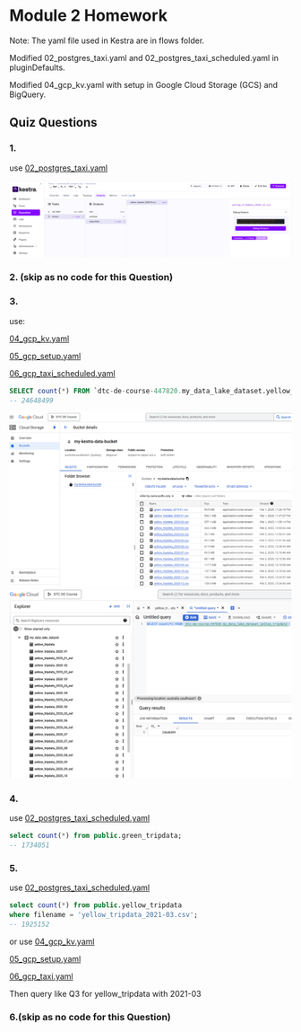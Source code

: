 # Module 2 Homework

Note: The yaml file used in Kestra are in flows folder.

Modified 02_postgres_taxi.yaml and 02_postgres_taxi_scheduled.yaml in pluginDefaults.

Modified 04_gcp_kv.yaml with setup in Google Cloud Storage (GCS) and BigQuery.


## Quiz Questions

### 1.

use [02_postgres_taxi.yaml](https://github.com/chenjing2025/de-zcamp/blob/main/02-workflow-orchestration/flows/02_postgres_taxi.yaml)


<img src="images/hw2_Q1.png" width="1000">

### 2. (skip as no code for this Question)



### 3.

use: 

[04_gcp_kv.yaml](https://github.com/DataTalksClub/data-engineering-zoomcamp/blob/main/02-workflow-orchestration/flows/04_gcp_kv.yaml)

[05_gcp_setup.yaml](https://github.com/DataTalksClub/data-engineering-zoomcamp/blob/main/02-workflow-orchestration/flows/05_gcp_setup.yaml)

[06_gcp_taxi_scheduled.yaml](https://github.com/DataTalksClub/data-engineering-zoomcamp/blob/main/02-workflow-orchestration/flows/06_gcp_taxi_scheduled.yaml)

```sql
SELECT count(*) FROM `dtc-de-course-447820.my_data_lake_dataset.yellow_tripdata`;
-- 24648499
```

<img src="images/hw2_Q3_bucket.png" width="600">

<img src="images/hw2_Q3_BigQuery.png" width="600">


### 4.

use [02_postgres_taxi_scheduled.yaml](https://github.com/chenjing2025/de-zcamp/blob/main/02-workflow-orchestration/flows/02_postgres_taxi_scheduled.yaml)

```sql
select count(*) from public.green_tripdata;
-- 1734051
```

### 5.

use [02_postgres_taxi_scheduled.yaml](https://github.com/chenjing2025/de-zcamp/blob/main/02-workflow-orchestration/flows/02_postgres_taxi_scheduled.yaml)

```sql
select count(*) from public.yellow_tripdata
where filename = 'yellow_tripdata_2021-03.csv';
-- 1925152
```

or use 
[04_gcp_kv.yaml](https://github.com/DataTalksClub/data-engineering-zoomcamp/blob/main/02-workflow-orchestration/flows/04_gcp_kv.yaml)

[05_gcp_setup.yaml](https://github.com/DataTalksClub/data-engineering-zoomcamp/blob/main/02-workflow-orchestration/flows/05_gcp_setup.yaml)

[06_gcp_taxi.yaml](https://github.com/DataTalksClub/data-engineering-zoomcamp/blob/main/02-workflow-orchestration/flows/06_gcp_taxi.yaml)

Then query like Q3 for yellow_tripdata with 2021-03


### 6.(skip as no code for this Question)
